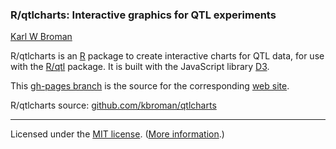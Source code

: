 ### R/qtlcharts: Interactive graphics for QTL experiments

[Karl W Broman](http://www.biostat.wisc.edu/~kbroman)

R/qtlcharts is an [R](http://www.r-project.org) package to create
interactive charts for QTL data, for use
with the [R/qtl](http://www.rqtl.org) package.
It is built with the JavaScript library [D3](http://d3js.org).

This
[gh-pages branch](https://github.com/kbroman/qtlcharts/tree/gh-pages)
is the source for the corresponding [web site](http://kbroman.github.io/qtlcharts).

R/qtlcharts source: [github.com/kbroman/qtlcharts](http://github.com/kbroman/qtlcharts)


---

Licensed under the [MIT license](LICENSE). ([More information](http://en.wikipedia.org/wiki/MIT_License).)
